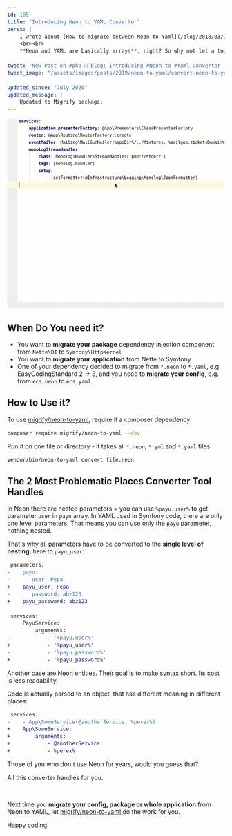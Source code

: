 ```yaml
---
id: 185
title: "Introducing Neon to YAML Converter"
perex: |
    I wrote about [How to migrate between Neon to Yaml](/blog/2018/03/12/neon-vs-yaml-and-how-to-migrate-between-them/) almost a year ago. Recently we needed to migrate many files with parameters, imports, and mainly services.
    <br><br>
    **Neon and YAML are basically arrays**, right? So why not let a tool let do the dirty work?

tweet: "New Post on #php 🐘 blog: Introducing #Neon to #Yaml Converter   #symfony #nettefw"
tweet_image: "/assets/images/posts/2019/neon-to-yaml/convert-neon-to-yaml.gif"

updated_since: "July 2020"
updated_message: |
    Updated to Migrify package.
---
```


<img src="/assets/images/posts/2019/neon-to-yaml/convert-neon-to-yaml.gif" class="img-thumbnail">

## When Do You need it?

- You want to **migrate your package** dependency injection component from `Nette\DI` to `Symfony\HttpKernel`
- You want to **migrate your application** from Nette to Symfony
- One of your dependency decided to migrate from `*.neon` to `*.yaml`, e.g. EasyCodingStandard 2 → 3, and you need to **migrate your config**, e.g. from `ecs.neon` to `ecs.yaml`

## How to Use it?

To use [migrify/neon-to-yaml](https://github.com/migrify/neon-to-yaml), require it a composer dependency:

```bash
composer require migrify/neon-to-yaml --dev
```

Run it on one file or directory - it takes all `*.neon`, `*.yml` and `*.yaml` files:

```bash
vendor/bin/neon-to-yaml convert file.neon
```

## The 2 Most Problematic Places Converter Tool Handles

In Neon there are nested parameters = you can use `%payu.user%` to get parameter `user` in `payu` array. In YAML used in Symfony code, there are only one level parameters. That means you can use only the `payu` parameter, nothing nested.

That's why all parameters have to be converted to the **single level of nesting**, here to `payu_user`:

```diff
 parameters:
-    payu:
-       user: Pepa
+    payu_user: Pepa
-       password: abz123
+    payu_password: abz123

 services:
     PayuService:
         arguments:
-            - '%payu.user%'
+            - '%payu_user%'
-            - '%payu.password%'
+            - '%payu_password%'
```

Another case are [Neon entities](/blog/2018/03/12/neon-vs-yaml-and-how-to-migrate-between-them/#4-very-complex-syntax). Their goal is to make syntax short. Its cost is less readability.

Code is actually parsed to an object, that has different meaning in different places:

```diff
 services:
-    - App\SomeService(@anotherService, %perex%)
+    App\SomeService:
+        arguments:
+            - @anotherService
+            - %perex%
```

Those of you who don't use Neon for years, would you guess that?

All this converter handles for you.

<br>

Next time you **migrate your config, package or whole application** from Neon to YAML, let [migrify/neon-to-yaml
](https://github.com/migrify/neon-to-yaml) do the work for you.

Happy coding!
